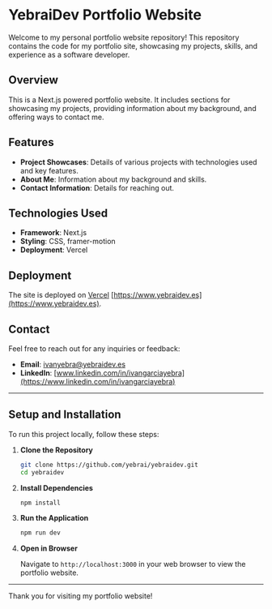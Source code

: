 # YebraiDev Portfolio Website

Welcome to my personal portfolio website repository! This repository contains the code for my portfolio site, showcasing my projects, skills, and experience as a software developer.

## Overview

This is a Next.js powered portfolio website. It includes sections for showcasing my projects, providing information about my background, and offering ways to contact me.

## Features

- **Project Showcases**: Details of various projects with technologies used and key features.
- **About Me**: Information about my background and skills.
- **Contact Information**: Details for reaching out.

## Technologies Used

- **Framework**: Next.js
- **Styling**: CSS, framer-motion
- **Deployment**: Vercel



## Deployment

The site is deployed on [Vercel](https://vercel.com/) [https://www.yebraidev.es](https://www.yebraidev.es).

## Contact

Feel free to reach out for any inquiries or feedback:

- **Email**: [ivanyebra@yebraidev.es](mailto:ivanyebra@yebraidev.es)
- **LinkedIn**: [www.linkedin.com/in/ivangarciayebra](https://www.linkedin.com/in/ivangarciayebra)

---

## Setup and Installation

To run this project locally, follow these steps:

1. **Clone the Repository**

    ```bash
    git clone https://github.com/yebrai/yebraidev.git
    cd yebraidev
    ```

2. **Install Dependencies**

    ```bash
    npm install
    ```

3. **Run the Application**

    ```bash
    npm run dev
    ```

4. **Open in Browser**

    Navigate to `http://localhost:3000` in your web browser to view the portfolio website.

---

Thank you for visiting my portfolio website!

